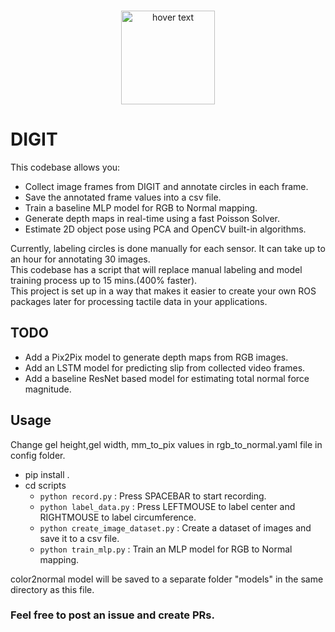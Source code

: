 <br />
<p align="center">
  <img src="https://github.com/vocdex/vocdex.github.io/blob/master/assets/img/icon.png" width="150" title="hover text">
</p>

# DIGIT
This codebase allows you:
- Collect image frames from DIGIT and annotate circles in each frame.
- Save the annotated frame values into a csv file.
- Train a baseline MLP model for RGB to Normal mapping.
- Generate depth maps in real-time using a fast Poisson Solver.
- Estimate 2D object pose using PCA and OpenCV built-in algorithms.

Currently, labeling circles is done manually for each sensor. It can take up to an hour for annotating 30 images.  
This codebase has a script that will replace manual labeling and model training process up to 15 mins.(400% faster).  
This project is set up in a way that makes it easier to create your own ROS packages later for processing tactile data in your applications.
## TODO
- Add a Pix2Pix model to generate depth maps from RGB images.
- Add an LSTM model for predicting slip from collected video frames.
- Add a baseline ResNet based model for estimating total normal force magnitude.
## Usage
Change gel height,gel width, mm_to_pix values in rgb_to_normal.yaml file in config folder.
- pip install .
- cd scripts
    - `python record.py` : Press SPACEBAR to start recording.
    - `python label_data.py` : Press LEFTMOUSE to label center and RIGHTMOUSE to label circumference.
    - `python create_image_dataset.py` : Create a dataset of images and save it to a csv file.
    - `python train_mlp.py` : Train an MLP model for RGB to Normal mapping.

color2normal model will be saved to a separate folder "models" in the same directory as this file.
  
### Feel free to post an issue and create PRs.
